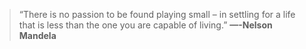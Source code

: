 >“There is no passion to be found playing small – in settling for a life that is less than the one you are capable of living.” **—-Nelson Mandela**
